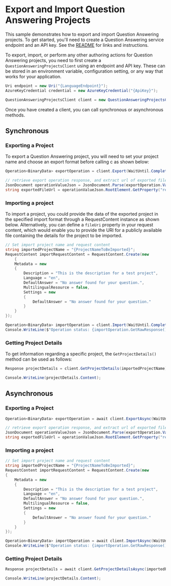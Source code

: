 # Export and Import Question Answering Projects

This sample demonstrates how to export and import Question Answering projects. To get started, you'll need to create a Question Answering service endpoint and an API key. See the [README](https://github.com/Azure/azure-sdk-for-net/blob/main/sdk/cognitivelanguage/Azure.AI.Language.QuestionAnswering/README.md) for links and instructions.

To export, import, or perform any other authoring actions for Question Answering projects, you need to first create a `QuestionAnsweringProjectsClient` using an endpoint and API key. These can be stored in an environment variable, configuration setting, or any way that works for your application.

```C# Snippet:QuestionAnsweringProjectsClient_Create
Uri endpoint = new Uri("{LanguageEndpoint}");
AzureKeyCredential credential = new AzureKeyCredential("{ApiKey}");

QuestionAnsweringProjectsClient client = new QuestionAnsweringProjectsClient(endpoint, credential);
```

Once you have created a client, you can call synchronous or asynchronous methods.

## Synchronous

### Exporting a Project

To export a Question Answering project, you will need to set your project name and choose an export format before calling c as shown below:

```C# Snippet:QuestionAnsweringProjectsClient_ExportProject
Operation<BinaryData> exportOperation = client.Export(WaitUntil.Completed, exportedProjectName, format: "json");

// retrieve export operation response, and extract url of exported file
JsonDocument operationValueJson = JsonDocument.Parse(exportOperation.Value);
string exportedFileUrl = operationValueJson.RootElement.GetProperty("resultUrl").ToString();
```

### Importing a project

To import a project, you could provide the data of the exported project in the specified import format through a RequestContent instance as shown below. Alternatively, you can define a `fileUri` property in your request content, which would enable you to provide the URI for a publicly available file containing the details for the project to be imported.

```C# Snippet:QuestionAnsweringProjectsClient_ImportProject
// Set import project name and request content
string importedProjectName = "{ProjectNameToBeImported}";
RequestContent importRequestContent = RequestContent.Create(new
    {
    Metadata = new
    {
        Description = "This is the description for a test project",
        Language = "en",
        DefaultAnswer = "No answer found for your question.",
        MultilingualResource = false,
        Settings = new
        {
            DefaultAnswer = "No answer found for your question."
        }
    }
});

Operation<BinaryData> importOperation = client.Import(WaitUntil.Completed, importedProjectName, importRequestContent, format: "json");
Console.WriteLine($"Operation status: {importOperation.GetRawResponse().Status}");
```

### Getting Project Details

To get information regarding a specific project, the `GetProjectDetails()` method can be used as follows:

```C# Snippet:QuestionAnsweringProjectsClient_GetProjectDetails
Response projectDetails = client.GetProjectDetails(importedProjectName);

Console.WriteLine(projectDetails.Content);
```

## Asynchronous

### Exporting a Project

```C# Snippet:QuestionAnsweringProjectsClient_ExportProjectAsync
Operation<BinaryData> exportOperation = await client.ExportAsync(WaitUntil.Completed, exportedProjectName, format : "json");

// retrieve export operation response, and extract url of exported file
JsonDocument operationValueJson = JsonDocument.Parse(exportOperation.Value);
string exportedFileUrl = operationValueJson.RootElement.GetProperty("resultUrl").ToString();
```

### Importing a project

```C# Snippet:QuestionAnsweringProjectsClient_ImportProjectAsync
// Set import project name and request content
string importedProjectName = "{ProjectNameToBeImported}";
RequestContent importRequestContent = RequestContent.Create(new
{
    Metadata = new
    {
        Description = "This is the description for a test project",
        Language = "en",
        DefaultAnswer = "No answer found for your question.",
        MultilingualResource = false,
        Settings = new
        {
            DefaultAnswer = "No answer found for your question."
        }
    }
});

Operation<BinaryData> importOperation = await client.ImportAsync(WaitUntil.Completed, importedProjectName, importRequestContent, format: "json");
Console.WriteLine($"Operation status: {importOperation.GetRawResponse().Status}");
```

### Getting Project Details

```C# Snippet:QuestionAnsweringProjectsClient_GetProjectDetailsAsync
Response projectDetails = await client.GetProjectDetailsAsync(importedProjectName);

Console.WriteLine(projectDetails.Content);
```
